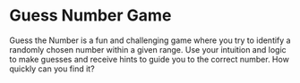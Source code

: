 # Guess Number Game

Guess the Number is a fun and challenging game where you try to identify a randomly chosen number within a given range. Use your intuition and logic to make guesses and receive hints to guide you to the correct number. How quickly can you find it?
